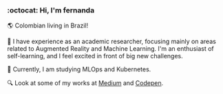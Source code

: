 ### :octocat: Hi, I'm fernanda

:earth_americas: Colombian living in Brazil!

:dart: I have experience as an academic researcher, focusing mainly on areas related to Augmented Reality and Machine Learning. I'm an enthusiast of self-learning, and I feel excited in front of big new challenges.

:rocket: Currently, I am studying MLOps and Kubernetes.

:mag: Look at some of my works at [Medium](https://mafda.medium.com/) and [Codepen](https://codepen.io/mafda).

<!--
**mafda/mafda** is a ✨ _special_ ✨ repository because its `README.md` (this file) appears on your GitHub profile.

Here are some ideas to get you started:

- 🔭 I’m currently working on ...
- 🌱 I’m currently learning ...
- 👯 I’m looking to collaborate on ...
- 🤔 I’m looking for help with ...
- 💬 Ask me about ...
- 📫 How to reach me: ...
- 😄 Pronouns: ...
- ⚡ Fun fact: ...
-->
